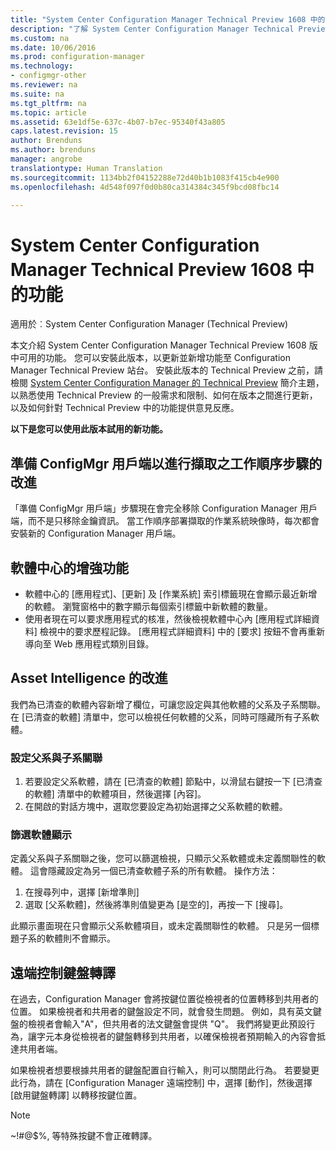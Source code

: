 ```yaml
---
title: "System Center Configuration Manager Technical Preview 1608 中的功能"
description: "了解 System Center Configuration Manager Technical Preview 1608 版中可用的功能。"
ms.custom: na
ms.date: 10/06/2016
ms.prod: configuration-manager
ms.technology:
- configmgr-other
ms.reviewer: na
ms.suite: na
ms.tgt_pltfrm: na
ms.topic: article
ms.assetid: 63e1df5e-637c-4b07-b7ec-95340f43a805
caps.latest.revision: 15
author: Brenduns
ms.author: brenduns
manager: angrobe
translationtype: Human Translation
ms.sourcegitcommit: 1134bb2f04152288e72d40b1b1083f415cb4e900
ms.openlocfilehash: 4d548f097f0d0b80ca314384c345f9bcd08fbc14

---
```

# <a name="capabilities-in-technical-preview-1608-for-system-center-configuration-manager"></a>System Center Configuration Manager Technical Preview 1608 中的功能

適用於︰System Center Configuration Manager (Technical Preview)

本文介紹 System Center Configuration Manager Technical Preview 1608 版中可用的功能。 您可以安裝此版本，以更新並新增功能至 Configuration Manager Technical Preview 站台。      安裝此版本的 Technical Preview 之前，請檢閱 [System Center Configuration Manager 的 Technical Preview](../../core/get-started/technical-preview.md) 簡介主題，以熟悉使用 Technical Preview 的一般需求和限制、如何在版本之間進行更新，以及如何針對 Technical Preview 中的功能提供意見反應。    


**以下是您可以使用此版本試用的新功能。**  




##  <a name="improvements-to-the-prepare-configmgr-client-for-capture-task-sequence-step"></a>準備 ConfigMgr 用戶端以進行擷取之工作順序步驟的改進  
「準備 ConfigMgr 用戶端」步驟現在會完全移除 Configuration Manager 用戶端，而不是只移除金鑰資訊。 當工作順序部署擷取的作業系統映像時，每次都會安裝新的 Configuration Manager 用戶端。  


## <a name="improvements-to-software-center"></a>軟體中心的增強功能
* 軟體中心的 [應用程式]、[更新] 及 [作業系統] 索引標籤現在會顯示最近新增的軟體。 瀏覽窗格中的數字顯示每個索引標籤中新軟體的數量。
* 使用者現在可以要求應用程式的核准，然後檢視軟體中心內 [應用程式詳細資料] 檢視中的要求歷程記錄。 [應用程式詳細資料] 中的 [要求] 按鈕不會再重新導向至 Web 應用程式類別目錄。

## <a name="improvements-to-asset-intelligence"></a>Asset Intelligence 的改進
我們為已清查的軟體內容新增了欄位，可讓您設定與其他軟體的父系及子系關聯。 在 [已清查的軟體] 清單中，您可以檢視任何軟體的父系，同時可隱藏所有子系軟體。

### <a name="configure-a-parent-to-child-relationship"></a>設定父系與子系關聯
  1. 若要設定父系軟體，請在 [已清查的軟體] 節點中，以滑鼠右鍵按一下 [已清查的軟體] 清單中的軟體項目，然後選擇 [內容]。
  2. 在開啟的對話方塊中，選取您要設定為初始選擇之父系軟體的軟體。

### <a name="filter-the-software-display"></a>篩選軟體顯示
定義父系與子系關聯之後，您可以篩選檢視，只顯示父系軟體或未定義關聯性的軟體。 這會隱藏設定為另一個已清查軟體子系的所有軟體。 操作方法：
   1.   在搜尋列中，選擇 [新增準則]
   2. 選取 [父系軟體]，然後將準則值變更為 [是空的]，再按一下 [搜尋]。

此顯示畫面現在只會顯示父系軟體項目，或未定義關聯性的軟體。 只是另一個標題子系的軟體則不會顯示。

## <a name="remote-control-keyboard-translation"></a>遠端控制鍵盤轉譯
在過去，Configuration Manager 會將按鍵位置從檢視者的位置轉移到共用者的位置。 如果檢視者和共用者的鍵盤設定不同，就會發生問題。 例如，具有英文鍵盤的檢視者會輸入"A"，但共用者的法文鍵盤會提供 "Q"。 我們將變更此預設行為，讓字元本身從檢視者的鍵盤轉移到共用者，以確保檢視者預期輸入的內容會抵達共用者端。

如果檢視者想要根據共用者的鍵盤配置自行輸入，則可以關閉此行為。 若要變更此行為，請在 [Configuration Manager 遠端控制] 中，選擇 [動作]，然後選擇 [啟用鍵盤轉譯] 以轉移按鍵位置。

> [!NOTE]
>
> ~!#@$%, 等特殊按鍵不會正確轉譯。



<!--HONumber=Nov16_HO1-->


